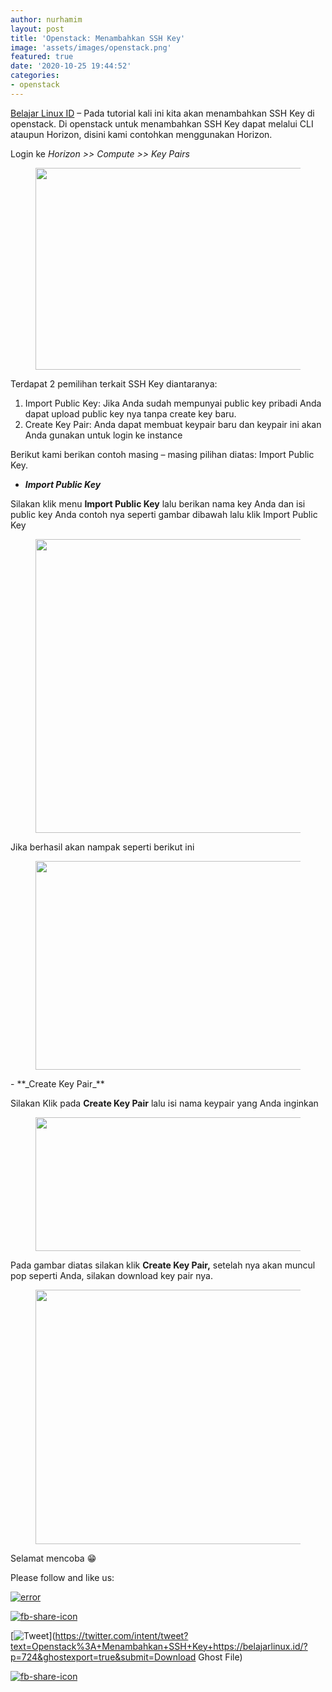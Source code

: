 ```yaml
---
author: nurhamim
layout: post
title: 'Openstack: Menambahkan SSH Key'
image: 'assets/images/openstack.png'
featured: true
date: '2020-10-25 19:44:52'
categories:
- openstack
---
```


[Belajar Linux ID](/) – Pada tutorial kali ini kita akan menambahkan SSH Key di openstack. Di openstack untuk menambahkan SSH Key dapat melalui CLI ataupun Horizon, disini kami contohkan menggunakan Horizon.

Login ke _Horizon \>\> Compute \>\> Key Pairs_

<figure class="wp-block-image size-large"><img loading="lazy" width="1024" height="323" src="/content/images/wordpress/2020/10/1-5-1024x323.png" alt="" class="wp-image-725" srcset="/content/images/wordpress/2020/10/1-5-1024x323.png 1024w, /content/images/wordpress/2020/10/1-5-300x95.png 300w, /content/images/wordpress/2020/10/1-5-768x242.png 768w, /content/images/wordpress/2020/10/1-5.png 1364w" sizes="(max-width: 1024px) 100vw, 1024px"></figure>

Terdapat 2 pemilihan terkait SSH Key diantaranya:

1. Import Public Key: Jika Anda sudah mempunyai public key pribadi Anda dapat upload public key nya tanpa create key baru. 
2. Create Key Pair: Anda dapat membuat keypair baru dan keypair ini akan Anda gunakan untuk login ke instance

Berikut kami berikan contoh masing – masing pilihan diatas: Import Public Key.

- **_Import Public Key_**

Silakan klik menu **Import Public Key** lalu berikan nama key Anda dan isi public key Anda contoh nya seperti gambar dibawah lalu klik Import Public Key

<figure class="wp-block-image size-large"><img loading="lazy" width="957" height="470" src="/content/images/wordpress/2020/10/2-6.png" alt="" class="wp-image-726" srcset="/content/images/wordpress/2020/10/2-6.png 957w, /content/images/wordpress/2020/10/2-6-300x147.png 300w, /content/images/wordpress/2020/10/2-6-768x377.png 768w" sizes="(max-width: 957px) 100vw, 957px"></figure>

Jika berhasil akan nampak seperti berikut ini

<figure class="wp-block-image size-large"><img loading="lazy" width="1024" height="334" src="/content/images/wordpress/2020/10/3-4-1024x334.png" alt="" class="wp-image-727" srcset="/content/images/wordpress/2020/10/3-4-1024x334.png 1024w, /content/images/wordpress/2020/10/3-4-300x98.png 300w, /content/images/wordpress/2020/10/3-4-768x251.png 768w, /content/images/wordpress/2020/10/3-4.png 1366w" sizes="(max-width: 1024px) 100vw, 1024px"></figure>
- **_Create Key Pair_**

Silakan Klik pada **Create Key Pair** lalu isi nama keypair yang Anda inginkan

<figure class="wp-block-image size-large"><img loading="lazy" width="959" height="214" src="/content/images/wordpress/2020/10/4-3.png" alt="" class="wp-image-728" srcset="/content/images/wordpress/2020/10/4-3.png 959w, /content/images/wordpress/2020/10/4-3-300x67.png 300w, /content/images/wordpress/2020/10/4-3-768x171.png 768w" sizes="(max-width: 959px) 100vw, 959px"></figure>

Pada gambar diatas silakan klik **Create Key Pair,** setelah nya akan muncul pop seperti Anda, silakan download key pair nya.

<figure class="wp-block-image size-large"><img loading="lazy" width="1024" height="407" src="/content/images/wordpress/2020/10/5-4-1024x407.png" alt="" class="wp-image-729" srcset="/content/images/wordpress/2020/10/5-4-1024x407.png 1024w, /content/images/wordpress/2020/10/5-4-300x119.png 300w, /content/images/wordpress/2020/10/5-4-768x305.png 768w, /content/images/wordpress/2020/10/5-4.png 1365w" sizes="(max-width: 1024px) 100vw, 1024px"></figure>

Selamat mencoba 😁

Please follow and like us:

[![error](/wp-content/plugins/ultimate-social-media-icons/images/follow_subscribe.png)](https://api.follow.it/widgets/icon/VHc3d1lpVGdwRnE5QnV0eERCNUx5RCtvTTVoUkNYS3NNRmd5eVhlQW9tNXRHS3VTbGh6Y0NybkRJRS8zSGpjRDVZb1ZGMlNTSEpJYUpuZzZqNzdnd3VSN3dwM2VlQTF6ejJEaGV5UGRUbnlEcHFNd3luYTV4ZTZtUGowVWI2Q2x8M2kzdnBEeUIrUk5xOFI5TXZ3cHF3bFNQRkRJSGhUNGdrRFd0TlNtdE1OWT0=/OA==/)

[![fb-share-icon](/wp-content/plugins/ultimate-social-media-icons/images/visit_icons/fbshare_bck.png "Facebook Share")](https://www.facebook.com/sharer/sharer.php?u=https%3A%2F%2Fbelajarlinux.id%2F%3Fp%3D724%26ghostexport%3Dtrue%26submit%3DDownload+Ghost+File)

[![Tweet](/wp-content/plugins/ultimate-social-media-icons/images/visit_icons/en_US_Tweet.svg "Tweet")](https://twitter.com/intent/tweet?text=Openstack%3A+Menambahkan+SSH+Key+https://belajarlinux.id/?p=724&ghostexport=true&submit=Download Ghost File)

[![fb-share-icon](/wp-content/plugins/ultimate-social-media-icons/images/share_icons/Pinterest_Save/en_US_save.svg "Pin Share")](#)

<!--kg-card-end: html-->